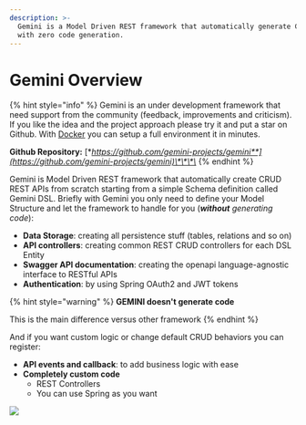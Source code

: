 ```yaml
---
description: >-
  Gemini is a Model Driven REST framework that automatically generate CRUD APIs 
  with zero code generation.
---
```


# Gemini Overview

{% hint style="info" %}
Gemini is an under development framework that need support from the community \(feedback, improvements and criticism\). If you like the idea and the project approach please try it and put a star on Github. With [Docker](quickstart-and-setup/environment-setup.md) you can setup a full environment it in minutes.

**Github Repository:** [**https://github.com/gemini-projects/gemini**](https://github.com/gemini-projects/gemini)\*\*\*\*
{% endhint %}

Gemini is Model Driven REST framework that automatically create CRUD REST APIs from scratch starting from a simple Schema definition called Gemini DSL. Briefly with Gemini you only need to define your Model Structure and let the framework to handle for you \(_**without**_ _generating code_\):

* **Data Storage**: creating all persistence stuff \(tables, relations and so on\)
* **API controllers**: creating common REST CRUD controllers for each DSL Entity
* **Swagger API documentation**: creating the openapi language-agnostic interface to RESTful APIs
* **Authentication**: by using Spring OAuth2 and JWT tokens

{% hint style="warning" %}
**GEMINI doesn't generate code**

This is the main difference versus other framework
{% endhint %}

And if you want custom logic or change default CRUD behaviors you can register:

* **API events and callback**: to add business logic with ease
* **Completely custom code**
  * REST Controllers 
  * You can use Spring as you want

![](.gitbook/assets/gemini_hiw.gif)

